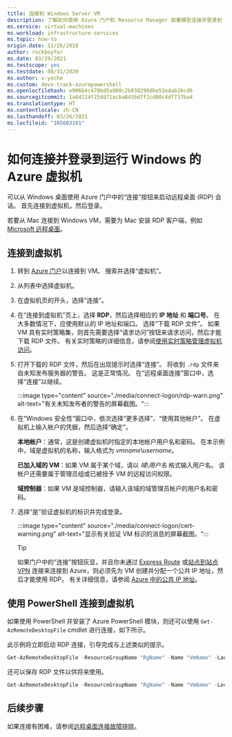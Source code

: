 ```yaml
---
title: 连接到 Windows Server VM
description: 了解如何使用 Azure 门户和 Resource Manager 部署模型连接并登录到 Windows VM。
ms.service: virtual-machines
ms.workload: infrastructure-services
ms.topic: how-to
origin.date: 11/26/2018
author: rockboyfor
ms.date: 03/29/2021
ms.testscope: yes
ms.testdate: 08/31/2020
ms.author: v-yeche
ms.custom: devx-track-azurepowershell
ms.openlocfilehash: e906b4c478bd5a980c2b838298dbe52e4ab26cd6
ms.sourcegitcommit: 1a64114f25dd71acba843bd7f1cd00c4df737ba4
ms.translationtype: HT
ms.contentlocale: zh-CN
ms.lasthandoff: 03/26/2021
ms.locfileid: "105603101"
---
```

# <a name="how-to-connect-and-sign-on-to-an-azure-virtual-machine-running-windows"></a>如何连接并登录到运行 Windows 的 Azure 虚拟机
可以从 Windows 桌面使用 Azure 门户中的“连接”按钮来启动远程桌面 (RDP) 会话。 首先连接到虚拟机，然后登录。

若要从 Mac 连接到 Windows VM，需要为 Mac 安装 RDP 客户端，例如 [Microsoft 远程桌面](https://aka.ms/rdmac)。

## <a name="connect-to-the-virtual-machine"></a>连接到虚拟机
1. 转到 [Azure 门户](https://portal.azure.cn/)以连接到 VM。 搜索并选择“虚拟机”。
2. 从列表中选择虚拟机。
3. 在虚拟机页的开头，选择“连接”。
4. 在“连接到虚拟机”页上，选择 **RDP**，然后选择相应的 **IP 地址** 和 **端口号**。 在大多数情况下，应使用默认的 IP 地址和端口。 选择“下载 RDP 文件”。 如果 VM 具有实时策略集，则首先需要选择“请求访问”按钮来请求访问，然后才能下载 RDP 文件。 有关实时策略的详细信息，请参阅[使用实时策略管理虚拟机访问](../../security-center/security-center-just-in-time.md)。
5. 打开下载的 RDP 文件，然后在出现提示时选择“连接”。 将收到 `.rdp` 文件来自未知发布服务器的警告。 这是正常情况。 在“远程桌面连接”窗口中，选择“连接”以继续。

    :::image type="content" source="./media/connect-logon/rdp-warn.png" alt-text="有关未知发布者的警告的屏幕截图。":::
3. 在“Windows 安全性”窗口中，依次选择“更多选择”、“使用其他帐户”。 在虚拟机上输入帐户的凭据，然后选择“确定”。

    **本地帐户**：通常，这是创建虚拟机时指定的本地帐户用户名和密码。 在本示例中，域是虚拟机的名称，输入格式为 *vmname*&#92;*username*。  

    **已加入域的 VM**：如果 VM 属于某个域，请以 *域*&#92;*用户名* 格式输入用户名。 该帐户还需要属于管理员组或已被授予 VM 的远程访问权限。

    **域控制器**：如果 VM 是域控制器，请输入该域的域管理员帐户的用户名和密码。
4. 选择“是”验证虚拟机的标识并完成登录。

    :::image type="content" source="./media/connect-logon/cert-warning.png" alt-text="显示有关验证 VM 标识的消息的屏幕截图。":::

    > [!TIP]
    > 如果门户中的“连接”按钮灰显，并且你未通过 [Express Route](../../expressroute/expressroute-introduction.md) 或[站点到站点 VPN](../../vpn-gateway/tutorial-site-to-site-portal.md) 连接来连接到 Azure，则必须先为 VM 创建并分配一个公共 IP 地址，然后才能使用 RDP。 有关详细信息，请参阅 [Azure 中的公共 IP 地址](../../virtual-network/public-ip-addresses.md)。
    > 
    > 

## <a name="connect-to-the-virtual-machine-using-powershell"></a>使用 PowerShell 连接到虚拟机

如果使用 PowerShell 并安装了 Azure PowerShell 模块，则还可以使用 `Get-AzRemoteDesktopFile` cmdlet 进行连接，如下所示。

此示例将立即启动 RDP 连接，引导完成与上述类似的提示。

```powershell
Get-AzRemoteDesktopFile -ResourceGroupName "RgName" -Name "VmName" -Launch
```

还可以保存 RDP 文件以供将来使用。

```powershell
Get-AzRemoteDesktopFile -ResourceGroupName "RgName" -Name "VmName" -LocalPath "C:\Path\to\folder"
```

## <a name="next-steps"></a>后续步骤
如果连接有困难，请参阅[远程桌面连接故障排除](https://docs.microsoft.com/troubleshoot/azure/virtual-machines/troubleshoot-rdp-connection?toc=%2fvirtual-machines%2fwindows%2ftoc.json)。

<!--Update_Description: update meta properties, wording update, update link-->